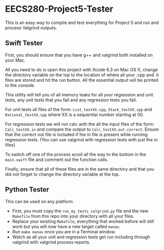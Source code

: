 # EECS280-Project5-Tester
This is an easy way to compile and test everything for Project 5 and run and process Valgrind outputs.

## Swift Tester
First, you should ensure that you have g++ and valgrind both installed on your Mac.

All you need to do is open this project with Xcode 6.3 on Mac OS X, change the directory variable on the top to the location of where all your .cpp and .h files are stored and hit the run button. All the essential output will be printed to the console.

This utility will tell you of all memory leaks for all your regression and unit tests, any unit tests that you fail and any regression tests you fail.

For unit tests all files of the form: `List_testXX.cpp`, `Stack_testXX.cpp` and `Rational_testXX.cpp` where XX is a sequential number starting at 00.

For regression tests we will run calc with the all the input files of the form: `Calc_testXX.in` and compare the output to `Calc_testXX.out.correct`. Ensure that the correct out file is included if the in file is present while running regression tests. (You can use valgrind with regression tests with just the in files)

To switch off one of the process scroll all the way to the bottom in the `main.swift` file and comment out the function calls.

Finally, ensure that all of these files are in the same directory and that you did not forget to change the directory variable at the top.

## Python Tester
This can be used on any platform.

- First, you must copy the `run_my_tests_valgrind.py` file and the new `Makefile` from this repo into your directory with all your files. 
- Replace your existing `Makefile`, everything that worked before will still work but you will now have a new target called `manav`. 
- Run `make manav` once you are in a Terminal window.
- Watch as all your unit and regression tests get run including through valgrind with valgrind process reports.